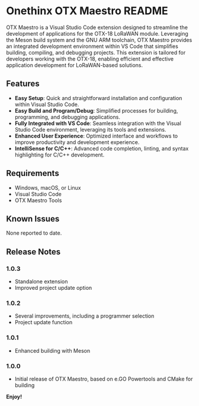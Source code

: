 # Onethinx OTX Maestro README

OTX Maestro is a Visual Studio Code extension designed to streamline the development of applications for the OTX-18 LoRaWAN module. Leveraging the Meson build system and the GNU ARM toolchain, OTX Maestro provides an integrated development environment within VS Code that simplifies building, compiling, and debugging projects. This extension is tailored for developers working with the OTX-18, enabling efficient and effective application development for LoRaWAN-based solutions.

## Features

- **Easy Setup**: Quick and straightforward installation and configuration within Visual Studio Code.
- **Easy Build and Program/Debug**: Simplified processes for building, programming, and debugging applications.
- **Fully Integrated with VS Code**: Seamless integration with the Visual Studio Code environment, leveraging its tools and extensions.
- **Enhanced User Experience**: Optimized interface and workflows to improve productivity and development experience.
- **IntelliSense for C/C++**: Advanced code completion, linting, and syntax highlighting for C/C++ development.

## Requirements

- Windows, macOS, or Linux
- Visual Studio Code
- OTX Maestro Tools

## Known Issues

None reported to date.

## Release Notes

### 1.0.3

- Standalone extension
- Improved project update option

### 1.0.2

- Several improvements, including a programmer selection
- Project update function

### 1.0.1

- Enhanced building with Meson

### 1.0.0

- Initial release of OTX Maestro, based on e.GO Powertools and CMake for building

**Enjoy!**
